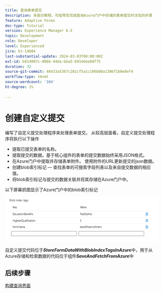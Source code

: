 ```yaml
---
title: 查询表单提交
description: 多部分教程，可指导您完成查询Azure门户中存储的表单提交时涉及的步骤
feature: Adaptive Forms
doc-type: Tutorial
version: Experience Manager 6.5
topic: Development
role: Developer
level: Experienced
jira: kt-14884
last-substantial-update: 2024-03-03T00:00:00Z
exl-id: b814097c-0066-44da-bba5-6914dee0df75
duration: 32
source-git-commit: 48433a5367c281cf5a1c106b08a1306f1b0e8ef4
workflow-type: tm+mt
source-wordcount: '164'
ht-degree: 1%

---
```


# 创建自定义提交

编写了自定义提交处理程序来处理表单提交。 从较高层面看，自定义提交处理程序将执行以下操作

* 提取已提交表单的名称。
* 提取提交的数据。基于核心组件的表单的提交数据始终采用JSON格式。
* 在Azure门户中提取并存储表单附件。 使用附件的URL更新提交的json数据。
* 创建blob索引标记 — 查找表单的可搜索字段列表以及来自提交数据的相应值。
* 将blob索引标记与提交的数据关联并将其存储在Azure门户中。

以下屏幕抓图显示了Azure门户中的blob索引标记

![blob-index-tags](assets/blob-index-tags.png)

自定义提交代码位于&#x200B;**_StoreFormDataWithBlobIndexTagsInAzure_**&#x200B;中，用于从Azure存储和检索数据的代码位于组件&#x200B;**_SaveAndFetchFromAzure_**&#x200B;中

## 后续步骤

[构建查询界面](./part3.md)
